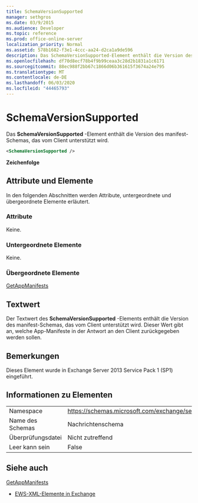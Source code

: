 ```yaml
---
title: SchemaVersionSupported
manager: sethgros
ms.date: 03/9/2015
ms.audience: Developer
ms.topic: reference
ms.prod: office-online-server
localization_priority: Normal
ms.assetid: 578b1682-f3e1-4ccc-aa24-d2ca1a9de596
description: Das SchemaVersionSupported-Element enthält die Version des manifest-Schemas, das vom Client unterstützt wird.
ms.openlocfilehash: df70d8ecf78b4f9b99ceaa3c28d2b1831a1c6171
ms.sourcegitcommit: 88ec988f2bb67c1866d06b361615f3674a24e795
ms.translationtype: MT
ms.contentlocale: de-DE
ms.lasthandoff: 06/03/2020
ms.locfileid: "44465793"
---
```

# <a name="schemaversionsupported"></a>SchemaVersionSupported

Das **SchemaVersionSupported** -Element enthält die Version des manifest-Schemas, das vom Client unterstützt wird. 
  
```XML
<SchemaVersionSupported />
```

 **Zeichenfolge**
## <a name="attributes-and-elements"></a>Attribute und Elemente

In den folgenden Abschnitten werden Attribute, untergeordnete und übergeordnete Elemente erläutert.
  
### <a name="attributes"></a>Attribute

Keine.
  
### <a name="child-elements"></a>Untergeordnete Elemente

Keine.
  
### <a name="parent-elements"></a>Übergeordnete Elemente

[GetAppManifests](getappmanifests.md)
  
## <a name="text-value"></a>Textwert

Der Textwert des **SchemaVersionSupported** -Elements enthält die Version des manifest-Schemas, das vom Client unterstützt wird. Dieser Wert gibt an, welche App-Manifeste in der Antwort an den Client zurückgegeben werden sollen. 
  
## <a name="remarks"></a>Bemerkungen

Dieses Element wurde in Exchange Server 2013 Service Pack 1 (SP1) eingeführt.
  
## <a name="element-information"></a>Informationen zu Elementen

|||
|:-----|:-----|
|Namespace  <br/> | https://schemas.microsoft.com/exchange/services/2006/messages  <br/> |
|Name des Schemas  <br/> |Nachrichtenschema  <br/> |
|Überprüfungsdatei  <br/> |Nicht zutreffend  <br/> |
|Leer kann sein  <br/> |False  <br/> |
   
## <a name="see-also"></a>Siehe auch



[GetAppManifests](getappmanifests.md)


- [EWS-XML-Elemente in Exchange](ews-xml-elements-in-exchange.md)


